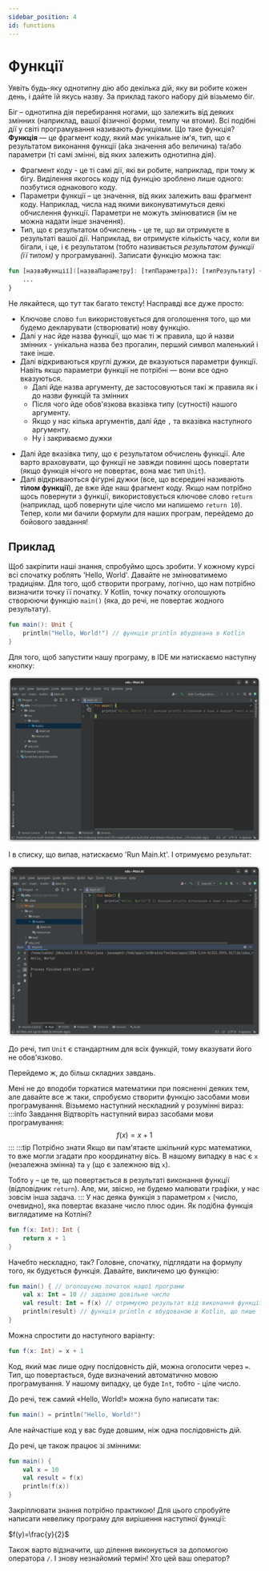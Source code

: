 ```yaml
---
sidebar_position: 4
id: functions
---
```

# Функції
Уявіть будь-яку однотипну дію або декілька дій, яку ви робите кожен день, і дайте їй якусь назву. За приклад такого набору дій візьмемо біг.

Біг – однотипна дія перебирання ногами, що залежить від деяких змінних (наприклад, вашої фізичної форми, темпу чи втоми).
Всі подібні дії у світі програмування називають *функціями*.
Що таке функція? **Функція** — це фрагмент коду, який має унікальне ім'я, тип, що є результатом виконання функції
(aka значення або величина) та/або параметри (ті самі змінні, від яких залежить однотипна дія).
* Фрагмент коду - це ті самі дії, які ви робите, наприклад, при тому ж бігу. Виділення якогось коду під функцію зроблено лише одного: позбутися однакового коду.
* Параметри функції – це значення, від яких залежить ваш фрагмент коду. Наприклад, числа над якими виконуватимуться деякі обчислення функції. Параметри не можуть змінюватися (їм не можна надати інше значення).
* Тип, що є результатом обчислень - це те, що ви отримуєте в результаті вашої дії. Наприклад, ви отримуєте кількість часу, коли ви бігали, і це, і є результатом (тобто називається *результатом функції (її типом)* у програмуванні).
  Записати функцію можна так:
```kotlin
fun [назваФункції]([назваПараметру]: [типПараметра]): [типРезультату] {
	...
}
```
Не лякайтеся, що тут так багато тексту! Насправді все дуже просто:
- Ключове слово `fun` використовується для оголошення того, що ми будемо декларувати (створювати) нову функцію.
- Далі у нас йде назва функції, що має ті ж правила, що й назви змінних - унікальна назва без прогалин, перший символ маленький і таке інше.
- Далі відкриваються круглі дужки, де вказуються параметри функції. Навіть якщо параметри функції не потрібні — вони все одно вказуються.
    * Далі йде назва аргументу, де застосовуються такі ж правила як і до назви функцій та змінних
    * Після чого йде обов'язкова вказівка типу (сутності) нашого аргументу.
    * Якщо у нас кілька аргументів, далі йде `,` та вказівка наступного аргументу.
    * Ну і закриваємо дужки
* Далі йде вказівка типу, що є результатом обчислень функції. Але варто враховувати, що функції не завжди повинні щось повертати (якщо функція нічого не повертає, вона має тип `Unit`).
* Далі відкриваються фігурні дужки (все, що всередині називають **тілом функції**), де вже йде наш фрагмент коду. Якщо нам потрібно щось повернути з функції, використовується ключове слово `return` (наприклад, щоб повернути ціле число ми напишемо `return 10`).
  Тепер, коли ми бачили формули для наших програм, перейдемо до бойового завдання!
## Приклад
Щоб закріпити наші знання, спробуймо щось зробити.
У кожному курсі всі спочатку роблять 'Hello, World'. Давайте не змінюватимемо традиціям.
Для того, щоб створити програму, логічно, що нам потрібно визначити точку її початку. У Kotlin, точку початку оголошують створюючи функцію `main()` (яка, до речі, не повертає жодного результату).
```kotlin
fun main(): Unit {
	println("Hello, World!") // функція println вбудована в Kotlin
}
```
Для того, щоб запустити нашу програму, в IDE ми натискаємо наступну кнопку:

![run](images/ide_run_hello_world_1.png)

І в списку, що випав, натискаємо 'Run Main.kt'.
І отримуємо результат:

![run1](images/ide_run_hello_world_2.png)

До речі, тип `Unit` є стандартним для всіх функцій, тому вказувати його не обов'язково.

Перейдемо ж, до більш складних завдань.

Мені не до вподоби торкатися математики при поясненні деяких тем, але давайте все ж таки, спробуємо створити функцію 
засобами мови програмування.
Візьмемо наступний нескладний у розумінні вираз:
:::info Завдання
Відтворіть наступний вираз засобами мови програмування:
$$
f(x)=x+1
$$
:::
:::tip Потрібно знати
Якщо ви пам'ятаєте шкільний курс математики, то вже могли згадати про координатну вісь.
В нашому випадку в нас є `x` (незалежна змінна) та `y` (що є залежною від `x`).

Тобто `y` – це те, що повертається в результаті виконання функції (відповідник `return`).
Але, ми, звісно, не будемо малювати графіки, у нас зовсім інша задача.
:::
У нас деяка функція з параметром `x` (число, очевидно), яка повертає вказане число плюс один.
Як подібна функція виглядатиме на Котліні?
```kotlin
fun f(x: Int): Int {
	return x + 1
}
```
Начебто нескладно, так? Головне, спочатку, підглядати на формулу того, як будується функція.
Давайте, викличемо цю функцію:
```kotlin
fun main() { // оголошуємо початок нашої програми
	val x: Int = 10 // задаємо довільне число
	val result: Int = f(x) // отримуємо результат від виконання функції
	println(result) // функція println є вбудованою в Kotlin, що пише текст у консоль. Ми же маємо текст (результат) від виконання функції в змінній.
}
```
Можна спростити до наступного варіанту:
```kotlin
fun f(x: Int) = x + 1
```
Код, який має лише одну послідовність дій, можна оголосити через `=`. Тип, що повертається, буде визначений автоматично мовою програмування. У нашому випадку, це буде `Int`, тобто - ціле число.

До речі, теж самий «Hello, World!» можна було написати так:
```kotlin
fun main() = println("Hello, World!")
```

Але найчастіше код у вас буде довшим, ніж одна послідовність дій.

До речі, це також працює зі змінними:
```kotlin
fun main() {
	val x = 10
	val result = f(x)
	println(f(x))
}
```
Закріплювати знання потрібно практикою! Для цього спробуйте написати невелику програму для вирішення наступної функції:

$f(y)=\frac{y}{2}$

Також варто відзначити, що ділення виконується за допомогою оператора `/`.
І знову незнайомий термін! Хто цей ваш оператор?
